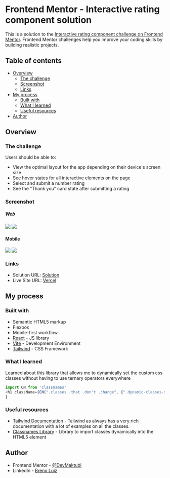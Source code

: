 # Frontend Mentor - Interactive rating component solution

This is a solution to the [Interactive rating component challenge on Frontend Mentor](https://www.frontendmentor.io/challenges/interactive-rating-component-koxpeBUmI). Frontend Mentor challenges help you improve your coding skills by building realistic projects.

## Table of contents

- [Overview](#overview)
  - [The challenge](#the-challenge)
  - [Screenshot](#screenshot)
  - [Links](#links)
- [My process](#my-process)
  - [Built with](#built-with)
  - [What I learned](#what-i-learned)
  - [Useful resources](#useful-resources)
- [Author](#author)

## Overview

### The challenge

Users should be able to:

- View the optimal layout for the app depending on their device's screen size
- See hover states for all interactive elements on the page
- Select and submit a number rating
- See the "Thank you" card state after submitting a rating

### Screenshot

##### Web

![](./screenshots/sc1.png)
![](./screenshots/sc2.png)

#### Mobile

![](./screenshots/sc3.png)
![](./screenshots/sc4.png)

### Links

- Solution URL: [Solution](https://www.frontendmentor.io/solutions/responsive-interactive-rating-component-biIPul6ROp)
- Live Site URL: [Vercel](https://fm-interactive-rating-dun.vercel.app/)

## My process

### Built with

- Semantic HTML5 markup
- Flexbox
- Mobile-first workflow
- [React](https://reactjs.org/) - JS library
- [Vite](https://vitejs.dev/) - Development Environment
- [Tailwind](https://tailwindcss.com/) - CSS Framework

### What I learned

Learned about this library that allows me to dynamically set the custom css classes without having to use ternary operators everywhere

```js
import CN from 'classnames'
<h1 className={CN(".classes .that .don't .change", {".dynamic-classes-such-as .selected": isSelected})}>Hey, I'm using dynamic classes! </h1>
}
```

### Useful resources

- [Tailwind Documentation](https://tailwindcss.com/docs) - Tailwind as always has a very rich documentation with a lot of examples on all the classes.
- [Classnames Library](https://github.com/JedWatson/classnames) - Library to import classes dynamically into the HTML5 element

## Author

- Frontend Mentor - [@DevMaktubi](https://www.frontendmentor.io/profile/DevMaktubi)
- LinkedIn - [Breno Luiz](https://www.linkedin.com/in/breno-luiz)
